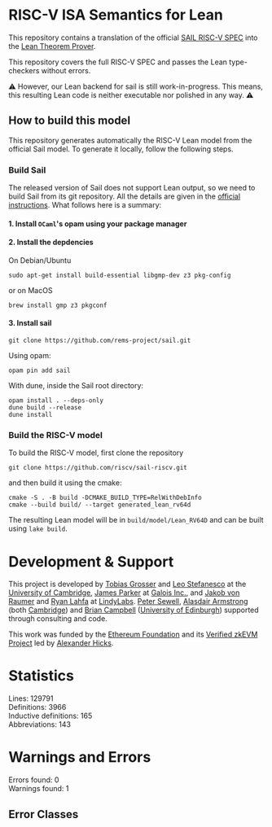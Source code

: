 # RISC-V ISA Semantics for Lean

This repository contains a translation of the official [SAIL RISC-V
SPEC](https://github.com/riscv/sail-riscv/) into the [Lean Theorem Prover](https://lean-lang.org).


This repository covers the full RISC-V SPEC and passes the Lean type-checkers
without errors.

⚠️ However, our Lean backend for sail is still work-in-progress.  This means,
this resulting Lean code is neither executable nor polished in any way. ⚠️

## How to build this model

This repository generates automatically the RISC-V Lean model from the official Sail model. To generate it locally, follow the following steps.

### Build Sail

The released version of Sail does not support Lean output, so we need to build
Sail from its git repository. All the details are given in the [official
instructions](https://github.com/rems-project/sail/blob/sail2/INSTALL.md#installing-development-versions-of-sail).
What follows here is a summary:

#### 1. Install `OCaml`'s opam using your package manager
#### 2. Install the depdencies

On Debian/Ubuntu
```
sudo apt-get install build-essential libgmp-dev z3 pkg-config
```
or on MacOS
```
brew install gmp z3 pkgconf
```

#### 3. Install sail
```
git clone https://github.com/rems-project/sail.git
```

Using opam:
```
opam pin add sail
```

With dune, inside the Sail root directory:
```
opam install . --deps-only
dune build --release
dune install
```

### Build the RISC-V model

To build the RISC-V model, first clone the repository
```
git clone https://github.com/riscv/sail-riscv.git
```

and then build it using the cmake:
```
cmake -S . -B build -DCMAKE_BUILD_TYPE=RelWithDebInfo
cmake --build build/ --target generated_lean_rv64d
```

The resulting Lean model will be in `build/model/Lean_RV64D` and can be built using `lake build`.

# Development & Support

This project is developed by [Tobias Grosser](https://grosser.science) and [Leo Stefanesco](https://stefanesco.com/) at the [University of Cambridge](http://cam.ac.uk/), [James Parker](https://www.galois.com/team/james-parker) at [Galois Inc.](https://www.galois.com/), and [Jakob von Raumer](https://von-raumer.de/) and [Ryan Lahfa](https://github.com/RaitoBezarius) at [LindyLabs](https://lindylabs.net/). [Peter Sewell](https://www.cl.cam.ac.uk/~pes20/), [Alasdair Armstrong](https://www.cst.cam.ac.uk/people/aa2019) (both [Cambridge](https://cam.ac.uk)) and [Brian Campbell](https://people.inf.ed.ac.uk/Brian_Campbell.html) ([University of Edinburgh](https://ed.ac.uk)) supported through consulting and code.


This work was funded by the [Ethereum Foundation](https://ethereum.foundation/) and its [Verified zkEVM Project](verified-zkevm.org) led by [Alexander Hicks](http://verified-zkevm.org/).

# Statistics

Lines: 129791  
Definitions: 3966  
Inductive definitions: 165  
Abbreviations: 143  

# Warnings and Errors

Errors found: 0  
Warnings found: 1  

## Error Classes

